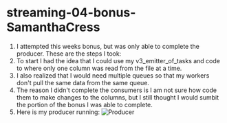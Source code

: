 # streaming-04-bonus-SamanthaCress
1. I attempted this weeks bonus, but was only able to complete the producer. These are the steps I took:
2. To start I had the idea that I could use my v3_emitter_of_tasks and code to where only one column was read from the file at a time. 
3. I also realized that I would need multiple queues so that my workers don't pull the same data from the same queue. 
4. The reason I didn't complete the consumers is I am not sure how code them to make changes to the columns, but I still thought I would sumbit the portion of the bonus I was able to complete. 
5. Here is my producer running: ![Producer](https://user-images.githubusercontent.com/111606778/217388294-441655fd-2e6f-4b69-be24-399988b6472b.png)
